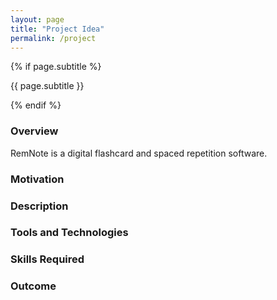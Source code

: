 ```yaml
---
layout: page
title: "Project Idea"
permalink: /project
---
```


<!-- _includes/page__meta.html -->

{% if page.subtitle %}
    <p id="page-subtitle" class="page__subtitle p-name" itemprop="headline">
    {{ page.subtitle }}
    </p>
{% endif %}

### Overview

RemNote is a digital flashcard and spaced repetition software.

### Motivation

### Description

### Tools and Technologies

### Skills Required

### Outcome
